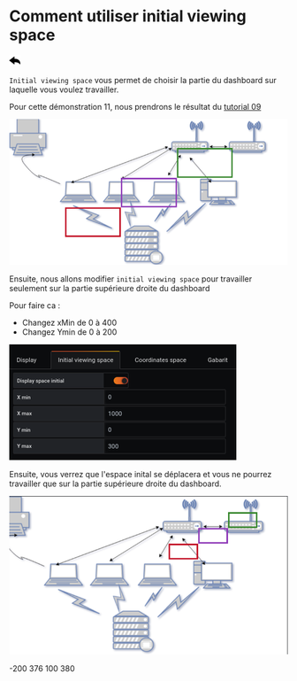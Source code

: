 # Comment utiliser initial viewing space

[![](../../screenshots/other/Go-back.png)](README.md)

`Initial viewing space` vous permet de choisir la partie du dashboard sur laquelle vous voulez travailler.

Pour cette démonstration 11, nous prendrons le résultat du [tutorial 09](tutorial09.md)

![tutorial9](../../screenshots/demo/tutorial09/result.png)

Ensuite, nous allons modifier `initial viewing space` pour travailler seulement sur la partie supérieure droite du dashboard

Pour faire ca :

- Changez xMin de 0 à 400
- Changez Ymin de 0 à 200

![result](../../screenshots/demo/tutorial11/initial.png)

Ensuite, vous verrez que l'espace inital se déplacera et vous ne pourrez travailler que sur la partie supérieure droite du dashboard.

![result](../../screenshots/demo/tutorial11/result.png)


-200
376
100
380
